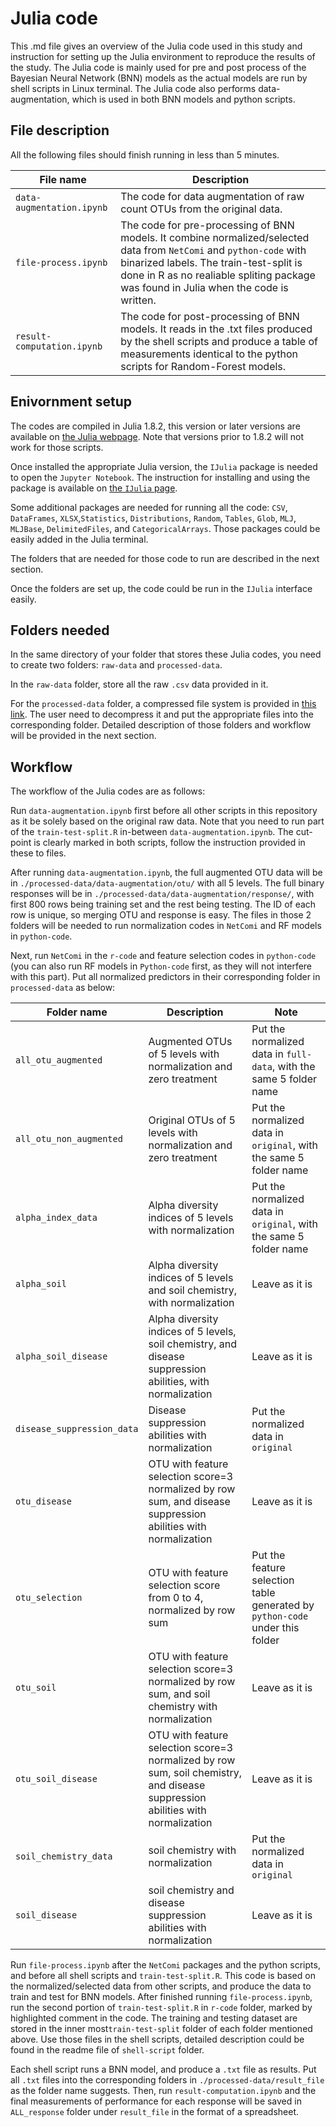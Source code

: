# Julia code
This .md file gives an overview of the Julia code used in this study and instruction for setting up the Julia environment to reproduce the results of the study. The Julia code is mainly used for pre and post process of the Bayesian Neural Network (BNN) models as the actual models are run by shell scripts in Linux terminal. The Julia code also performs data-augmentation, which is used in both BNN models and python scripts.

## File description
All the following files should finish running in less than 5 minutes.

|File name|Description|
|---|---|
|`data-augmentation.ipynb`|The code for data augmentation of raw count OTUs from the original data.|
|`file-process.ipynb`|The code for pre-processing of BNN models. It combine normalized/selected data from `NetComi` and `python-code` with binarized labels. The train-test-split is done in R as no realiable spliting package was found in Julia when the code is written.
|`result-computation.ipynb`| The code for post-processing of BNN models. It reads in the .txt files produced by the shell scripts and produce a table of measurements identical to the python scripts for Random-Forest models.|

## Enivornment setup
The codes are compiled in Julia 1.8.2, this version or later versions are available on [the Julia webpage](https://julialang.org/downloads/). Note that versions prior to 1.8.2 will not work for those scripts.

Once installed the appropriate Julia version, the `IJulia` package is needed to open the `Jupyter Notebook`. The instruction for installing and using the package is available on [the `IJulia` page](https://julialang.github.io/IJulia.jl/stable/manual/installation/).

Some additional packages are needed for running all the code: `CSV`, `DataFrames`, `XLSX`,`Statistics`, `Distributions`, `Random`, `Tables`, `Glob`, `MLJ`, `MLJBase`, `DelimitedFiles`, and `CategoricalArrays`. Those packages could be easily added in the Julia terminal.

The folders that are needed for those code to run are described in the next section.

Once the folders are set up, the code could be run in the `IJulia` interface easily.

## Folders needed
In the same directory of your folder that stores these Julia codes, you need to create two folders: `raw-data` and `processed-data`.

In the `raw-data` folder, store all the raw `.csv` data provided in it.

For the `processed-data` folder, a compressed file system is provided in [this link](https://drive.google.com/file/d/1wYtYQLl1D24PlZQHlNYWvLt23ewa3oow/view?usp=sharing). The user need to decompress it and put the appropriate files into the corresponding folder. Detailed description of those folders and workflow will be provided in the next section.


## Workflow
The workflow of the Julia codes are as follows:

Run `data-augmentation.ipynb` first before all other scripts in this repository as it be solely based on the original raw data. Note that you need to run part of the `train-test-split.R` in-between `data-augmentation.ipynb`. The cut-point is clearly marked in both scripts, follow the instruction provided in these to files.

After running `data-augmentation.ipynb`, the full augmented OTU data will be in `./processed-data/data-augmentation/otu/` with all 5 levels. The full binary responses will be in `./processed-data/data-augmentation/response/`, with first 800 rows being training set and the rest being testing. The ID of each row is unique, so merging OTU and response is easy. The files in those 2 folders will be needed to run normalization codes in `NetComi` and RF models in `python-code`.

Next, run `NetComi` in the `r-code` and feature selection codes in `python-code` (you can also run RF models in `Python-code` first, as they will not interfere with this part). Put all normalized predictors in their corresponding folder in `processed-data` as below:

|Folder name| Description| Note|
|---|---|---|
|`all_otu_augmented`| Augmented OTUs of 5 levels with normalization and zero treatment| Put the normalized data in `full-data`, with the same 5 folder name|
|`all_otu_non_augmented`| Original OTUs of 5 levels with normalization and zero treatment| Put the normalized data in `original`, with the same 5 folder name|
|`alpha_index_data`| Alpha diversity indices of 5 levels with normalization| Put the normalized data in `original`, with the same 5 folder name|
|`alpha_soil`| Alpha diversity indices of 5 levels and soil chemistry, with normalization| Leave as it is|
|`alpha_soil_disease`|Alpha diversity indices of 5 levels, soil chemistry, and disease suppression abilities, with normalization| Leave as it is|
|`disease_suppression_data`| Disease suppression abilities with normalization |Put the normalized data in `original`|
|`otu_disease`|OTU with feature selection score=3 normalized by row sum, and disease suppression abilities with normalization |Leave as it is|
|`otu_selection`|OTU with feature selection score from 0 to 4, normalized by row sum| Put the feature selection table generated by `python-code` under this folder|
|`otu_soil`| OTU with feature selection score=3 normalized by row sum, and soil chemistry with normalization| Leave as it is|
|`otu_soil_disease`|OTU with feature selection score=3 normalized by row sum, soil chemistry, and disease suppression abilities with normalization|Leave as it is|
|`soil_chemistry_data`| soil chemistry with normalization| Put the normalized data in `original`|
|`soil_disease`| soil chemistry and disease suppression abilities with normalization|Leave as it is|

Run `file-process.ipynb` after the `NetComi` packages and the python scripts, and before all shell scripts and `train-test-split.R`. This code is based on the normalized/selected data from other scripts, and produce the data to train and test for BNN models. After finished running `file-process.ipynb`, run the second portion of `train-test-split.R` in `r-code` folder, marked by highlighted comment in the code. The training and testing dataset are stored in the inner most`train-test-split` folder of each folder mentioned above. Use those files in the shell scripts, detailed description could be found in the readme file of `shell-script` folder.

Each shell script runs a BNN model, and produce a `.txt` file as results. Put all `.txt` files into the corresponding folders in `./processed-data/result_file` as the folder name suggests. Then, run `result-computation.ipynb` and the final measurements of performance for each response will be saved in `ALL_response` folder under `result_file` in the format of a spreadsheet.
